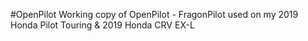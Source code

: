 #OpenPilot
Working copy of OpenPilot - FragonPilot used on my 2019 Honda Pilot Touring & 2019 Honda CRV EX-L